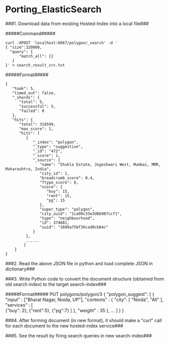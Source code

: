 # Porting_ElasticSearch

###1. Download data from existing Hosted-Index into a local file###

#####Command#####

    curl -XPOST 'localhost:6667/polygon/_search' -d '    
    { "size":320000,    
      "query": {    
          "match_all": {}    
       }    
    }' > search_result_src.txt  

#####Format#####

	{    
	   "took": 5,    
	   "timed_out": false,    
	   "_shards": {    
	      "total": 5,    
	      "successful": 5,    
	      "failed": 0    
	   },    
	   "hits": {    
	      "total": 318599,    
	      "max_score": 1,    
	      "hits": [    
	         {    
	            "_index": "polygon",    
	            "_type": "suggestion",    
	            "_id": "472",    
	            "_score": 1,    
	            "_source": {    
	               "name": "Shukla Estate, Jogeshwari West, Mumbai, MMR, Maharashtra, India",    
	               "city_id": 1,    
	               "breadcrumb_score": 0.4,    
	               "ftype_score": 6,    
	               "score": {    
	                  "buy": 15,    
	                  "rent": 15,    
	                  "pg": 15    
	               },    
	               "super_type": "polygon",    
	               "city_uuid": "1ca99c33e3d8b987ccf1",    
	               "type": "neighbourhood",    
	               "id": 374681,    
	               "uuid": "1609a75bf36cad0cb84c"    
	            }    
	         },    
	         ......    
	        ]    
	    }    
	}    


###2. Read the above JSON file in python and load complete JSON in dictionary###

###3. Write Python code to convert the document structure (obtained from old search index) to the target search-index###

#####Format#####
	PUT polygons/polygon/3
	{
	    "polygon_suggest": [
	        {
	            "input" : ["Bharat Nagar, Noida, UP"],
	            "contexts" : {
	            "city": [ "Noida", "All" ],
	            "services" : 
	                    [   
	                        {"buy": 2},
	                        {"rent":5},
	                        {"pg":7}
	                    ]
	            },
	            "weight" : 35
	        },
	        ...
	        ]
	    }
	}
	

###4. After forming document (in new format), it should make a "curl" call for each document to the new hosted-index service###


###5. See the result by firing search queries in new search-index###
	
            
